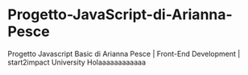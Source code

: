 # Progetto-JavaScript-di-Arianna-Pesce
Progetto Javascript Basic di Arianna Pesce | Front-End Development | start2impact University
Holaaaaaaaaaaaa